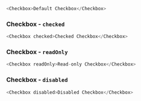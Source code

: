 ```js
<Checkbox>Default Checkbox</Checkbox>
```


### Checkbox - `checked`


```js
<Checkbox checked>Checked Checkbox</Checkbox>
```


### Checkbox - `readOnly`


```js
<Checkbox readOnly>Read-only Checkbox</Checkbox>
```


### Checkbox - `disabled`


```js
<Checkbox disabled>Disabled Checkbox</Checkbox>
```
